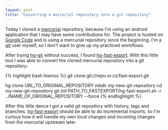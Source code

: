 ```yaml
---
layout: post
title: "Converting a mercurial repository into a git repository"
---
```


Today I cloned a [mercurial][0] repository, because I'm using an android application that I may have some contributions for. The project is hosted on [Google Code][1] and is using a mercurial repository since the beginning. I'm a [git][2] user myself, so I don't want to give up my practiced workflows.

After trying [hg-git][4] without success, I found [hg-fast-export][3]. With this little tool I was able to convert the cloned mercurial repository into a git repository:

{% highlight bash linenos %}
git clone git://repo.or.cz/fast-export.git

hg clone URL_TO_ORIGINAL_REPOSITORY
mkdir my-new-git-repository
cd my-new-git-repository
git init
PATH_TO_FASTEXPORT/hg-fast-export.sh -r ../NAME_OF_ORIGINAL_REPOSITORY --force
{% endhighlight %}

After this little dance I got a valid git repository with history, tags and branches. [hg-fast-export][3] should be able to do incremental imports, so I'm curious how it will handle my own local changes and incoming changes from the mercurial upstream later.

[0]: http://mercurial.selenic.com/
[1]: http://code.google.com/
[2]: http://git-scm.com/
[3]: http://repo.or.cz/w/fast-export.git
[4]: http://hg-git.github.io/

